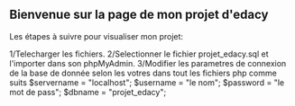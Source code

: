 ## Bienvenue sur la page de mon projet d'edacy

Les étapes à suivre pour visualiser mon projet:

1/Telecharger les fichiers.
2/Selectionner le fichier projet_edacy.sql et l'importer dans son phpMyAdmin.
3/Modifier les parametres de connexion de la base de donnée selon les votres dans tout les fichiers php comme suits
  $servername = "localhost";
  $username = "le nom";
  $password = "le mot de pass";
  $dbname = "projet_edacy";

